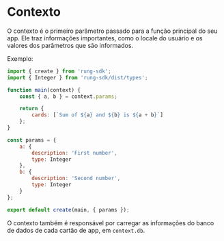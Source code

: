 # Contexto

O contexto é o primeiro parâmetro passado para a função principal do seu app. Ele traz informações importantes, como o locale do usuário e os
valores dos parâmetros que são informados.

Exemplo:

```js
import { create } from 'rung-sdk';
import { Integer } from 'rung-sdk/dist/types';

function main(context) {
    const { a, b } = context.params;

    return {
        cards: [`Sum of ${a} and ${b} is ${a + b}`]
    };
}

const params = {
    a: {
        description: 'First number',
        type: Integer
    },
    b: {
        description: 'Second number',
        type: Integer
    }
};

export default create(main, { params });
```

O contexto também é responsável por carregar as informações do banco de dados
de cada cartão de app, em ``context.db``.